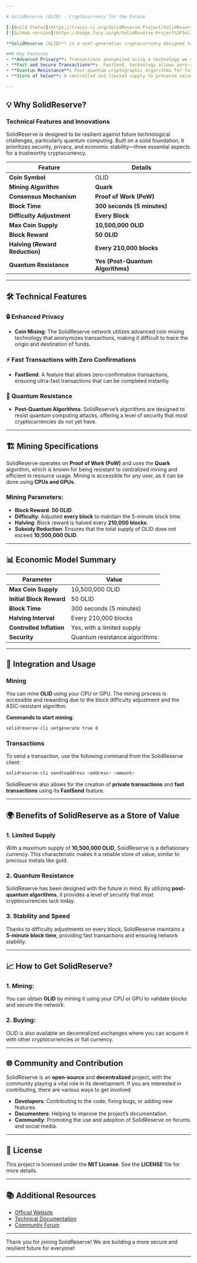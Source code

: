 ```yaml
---

# SolidReserve (OLID) - Cryptocurrency for the Future

[![Build Status](https://travis-ci.org/SolidReserve-Project/SolidReserve.svg?branch=master)](https://travis-ci.org/SolidReserve-Project/SolidReserve)  
[![GitHub version](https://badge.fury.io/gh/SolidReserve-Project%2FSolidReserve.svg)](https://badge.fury.io/gh/SolidReserve-Project%2FSolidReserve)

**SolidReserve (OLID)** is a next-generation cryptocurrency designed to provide advanced privacy, quantum computing resistance, and a solid economic foundation as a store of value. With a limited supply and unique features, SolidReserve is poised to become one of the most trusted and stable cryptocurrencies for the future.

### Key Features
- **Advanced Privacy**: Transactions anonymized using a technology we call _Coin Mixing_.
- **Fast and Secure Transactions**: _FastSend_ technology allows zero-confirmation transactions.
- **Quantum Resistance**: Post-quantum cryptographic algorithms for future-proof security.
- **Store of Value**: A controlled and limited supply to preserve value over time.

---
```


## 💡 Why SolidReserve?

### Technical Features and Innovations

SolidReserve is designed to be resilient against future technological challenges, particularly quantum computing. Built on a solid foundation, it prioritizes security, privacy, and economic stability—three essential aspects for a trustworthy cryptocurrency.

| **Feature**                           | **Details**                                                        |
|---------------------------------------|-------------------------------------------------------------------|
| **Coin Symbol**                       | OLID                                                              |
| **Mining Algorithm**                  | **Quark**                                                         |
| **Consensus Mechanism**               | **Proof of Work (PoW)**                                           |
| **Block Time**                        | **300 seconds (5 minutes)**                                       |
| **Difficulty Adjustment**             | **Every Block**                                                   |
| **Max Coin Supply**                   | **10,500,000 OLID**                                               |
| **Block Reward**                      | **50 OLID**                                                       |
| **Halving (Reward Reduction)**        | **Every 210,000 blocks**                                          |
| **Quantum Resistance**                | **Yes (Post-Quantum Algorithms)**                                  |

---

## 🛠 Technical Features

### 🔒 Enhanced Privacy
- **Coin Mixing**: The SolidReserve network utilizes advanced coin mixing technology that anonymizes transactions, making it difficult to trace the origin and destination of funds.

### ⚡ Fast Transactions with Zero Confirmations
- **FastSend**: A feature that allows zero-confirmation transactions, ensuring ultra-fast transactions that can be completed instantly.

### 🔐 Quantum Resistance
- **Post-Quantum Algorithms**: SolidReserve’s algorithms are designed to resist quantum computing attacks, offering a level of security that most cryptocurrencies do not yet have.

---

## 🏗 Mining Specifications

SolidReserve operates on **Proof of Work (PoW)** and uses the **Quark** algorithm, which is known for being resistant to centralized mining and efficient in resource usage. Mining is accessible for any user, as it can be done using **CPUs and GPUs**.

### Mining Parameters:

- **Block Reward**: **50 OLID**.
- **Difficulty**: Adjusted **every block** to maintain the 5-minute block time.
- **Halving**: Block reward is halved every **210,000 blocks**.
- **Subsidy Reduction**: Ensures that the total supply of OLID does not exceed **10,500,000 OLID**.

---

## 📊 Economic Model Summary

| **Parameter**                         | **Value**                    |
|---------------------------------------|------------------------------|
| **Max Coin Supply**                  | 10,500,000 OLID              |
| **Initial Block Reward**             | 50 OLID                      |
| **Block Time**                        | 300 seconds (5 minutes)     |
| **Halving Interval**                  | Every 210,000 blocks         |
| **Controlled Inflation**              | Yes, with a limited supply   |
| **Security**                          | Quantum resistance algorithms |

---

## 🔄 Integration and Usage

### Mining
You can mine **OLID** using your CPU or GPU. The mining process is accessible and rewarding due to the block difficulty adjustment and the ASIC-resistant algorithm.

**Commands to start mining**:
```bash
solidreserve-cli setgenerate true 0
```

### Transactions

To send a transaction, use the following command from the SolidReserve client:
```bash
solidreserve-cli sendtoaddress <address> <amount>
```

SolidReserve also allows for the creation of **private transactions** and **fast transactions** using its **FastSend** feature.

---

## 🌍 Benefits of SolidReserve as a Store of Value

### 1. **Limited Supply**
With a maximum supply of **10,500,000 OLID**, SolidReserve is a deflationary currency. This characteristic makes it a reliable store of value, similar to precious metals like gold.

### 2. **Quantum Resistance**
SolidReserve has been designed with the future in mind. By utilizing **post-quantum algorithms**, it provides a level of security that most cryptocurrencies lack today.

### 3. **Stability and Speed**
Thanks to difficulty adjustments on every block, SolidReserve maintains a **5-minute block time**, providing fast transactions and ensuring network stability.

---

## 📈 How to Get SolidReserve?

### 1. **Mining**:  
You can obtain **OLID** by mining it using your CPU or GPU to validate blocks and secure the network.

### 2. **Buying**:  
OLID is also available on decentralized exchanges where you can acquire it with other cryptocurrencies or fiat currency.

---

## 🌐 Community and Contribution

SolidReserve is an **open-source** and **decentralized** project, with the community playing a vital role in its development. If you are interested in contributing, there are various ways to get involved:

- **Developers**: Contributing to the code, fixing bugs, or adding new features.
- **Documenters**: Helping to improve the project’s documentation.
- **Community**: Promoting the use and adoption of SolidReserve on forums and social media.

---

## 📝 License

This project is licensed under the **MIT License**. See the **LICENSE** file for more details.

---

## 📚 Additional Resources

- [Official Website](https://www.solidreservecoin.com)
- [Technical Documentation](https://www.solidreservecoin.com/docs)
- [Community Forum](https://www.solidreservecoin.com/forum)

---

Thank you for joining SolidReserve! We are building a more secure and resilient future for everyone!

---
